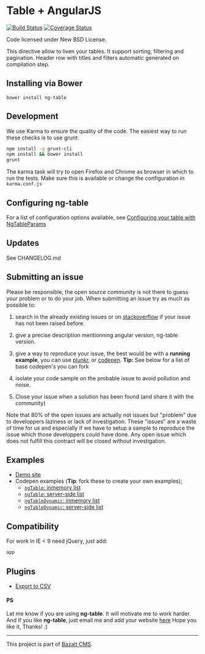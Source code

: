 Table + AngularJS
=================
[![Build Status](https://travis-ci.org/esvit/ng-table.svg)](https://travis-ci.org/esvit/ng-table) [![Coverage Status](https://coveralls.io/repos/esvit/ng-table/badge.png)](https://coveralls.io/r/esvit/ng-table)

Code licensed under New BSD License.

This directive allow to liven your tables. It support sorting, filtering and pagination.
Header row with titles and filters automatic generated on compilation step.

## Installing via Bower
```
bower install ng-table
```

## Development
We use Karma to ensure the quality of the code. The easiest way to run these checks is to use grunt:

```sh
npm install -g grunt-cli
npm install && bower install
grunt
```

The karma task will try to open Firefox and Chrome as browser in which to run the tests. Make sure this is available or change the configuration in `karma.conf.js`


## Configuring ng-table
For a list of configuration options available, see [Configuring your table with NgTableParams](https://github.com/esvit/ng-table/wiki/Configuring-your-table-with-ngTableParams)


## Updates

See CHANGELOG.md

## Submitting an issue

Please be responsible, the open source community is not there to guess your problem or to do your job. When submitting an issue try as much as possible to:

1. search in the already existing issues or on [stackoverflow](http://stackoverflow.com/questions/tagged/ngtable?sort=newest&pageSize=30) if your issue has not been raised before.

2. give a precise description mentionning angular version, ng-table version.

3. give a way to reproduce your issue, the best would be with a <strong>running example</strong>, you can use [plunkr](http://plnkr.co/), or [codepen](http://codepen.io/). **Tip:** See below for a list of base codepen's you can fork

4. isolate your code sample on the probable issue to avoid pollution and noise.

5. Close your issue when a solution has been found (and share it with the community)

Note that 80% of the open issues are actually not issues but "problem" due to developpers laziness or lack of investigation. These "issues" are a waste of time for us and especially if we have to setup a sample to reproduce the issue which those developpers could have done. Any open issue which does not fulfill this contract will be closed without investigation.


## Examples

* [Demo site](http://ng-table.com/)
* Codepen examples (**Tip**: fork these to create your own examples);
    * [`ngTable`: inmemory list](http://codepen.io/christianacca/pen/VLqVeo?editors=101)
    * [`ngTable`: server-side list](http://codepen.io/christianacca/pen/VLqqjP?editors=101)
    * [`ngTableDynamic`: inmemory list](http://codepen.io/christianacca/pen/jPxgzY?editors=101)
    * [`ngTableDynamic`: server-side list](http://codepen.io/christianacca/pen/JdwwrR/?editors=101)

## Compatibility

For work in IE < 9 need jQuery, just add:
```html
app
```

## Plugins

* [Export to CSV](https://github.com/esvit/ng-table-export)

#### PS
Let me know if you are using **ng-table**. It will motivate me to work harder.
And if you like **ng-table**, just email me and add your website [here](http://bazalt-cms.com/ng-table/who-is-using)
Hope you like it, Thanks! :)

---

This project is part of [Bazalt CMS](http://bazalt-cms.com/).
